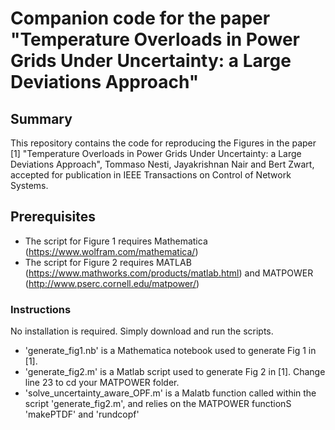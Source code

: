 # Companion code for the paper "Temperature Overloads in Power Grids Under Uncertainty: a Large Deviations Approach"

## Summary  
This repository contains the code for reproducing the Figures in the paper
[1] "Temperature Overloads in Power Grids Under Uncertainty: a Large Deviations Approach", Tommaso Nesti, Jayakrishnan Nair 
     and Bert Zwart, accepted for publication in IEEE Transactions on Control of Network Systems.

## Prerequisites  
* The script for Figure 1 requires Mathematica (https://www.wolfram.com/mathematica/)
* The script for Figure 2 requires MATLAB (https://www.mathworks.com/products/matlab.html) and MATPOWER (http://www.pserc.cornell.edu/matpower/) 

### Instructions
No installation is required. Simply download and run the scripts.
* 'generate_fig1.nb' is a Mathematica notebook used to generate Fig 1 in [1].
* 'generate_fig2.m' is a Matlab script used to generate Fig 2 in [1]. Change line 23 to cd your MATPOWER folder.
* 'solve_uncertainty_aware_OPF.m' is a Malatb function called within the script 'generate_fig2.m', and relies on the MATPOWER functionS 'makePTDF' and 'rundcopf'


